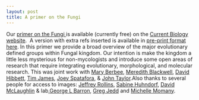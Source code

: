 ```yaml
---
layout: post
title: A primer on the Fungi
---
```

Our [primer on the Fungi ](http://dx.doi.org/10.1016/j.cub.2009.07.004)is available (currently free) on the [Current Biology website](http://www.cell.com/current-biology/retrieve/pii/S0960982209013827).  A version with extra refs inserted is available in [pre-print format here](http://stajichlab.fungalgenomes.org/data/Stajich_CurrentBiol_2009/FungalPrimer_CurrBiol_090821_LongRef.pdf). In this primer we provide a broad overview of the major evolutionary defined groups within Fungal kingdom. Our intention is make the kingdom a little less mysterious for non-mycologists and introduce some open areas of research that require integrating evolutionary, morphological, and molecular research. This was joint work with [Mary Berbee](http://www.botany.ubc.ca/berbee/), [Meredith Blackwell](http://www.biology.lsu.edu/faculty_listings/fac_pages/mblackwell.html), [David Hibbett](http://www.clarku.edu/faculty/dhibbett/), [Tim James](http://www.umich.edu/~mycology/), [Joey Spatafora](http://spatafora.science.oregonstate.edu/node/view/35), &amp; [John Taylor](http://pmb.berkeley.edu/~taylor/).Also thanks to several people for access to images: [Jeffrey Rollins](http://plantpath.ifas.ufl.edu/People/Faculty/Rollins/Rollins.htm), [Sabine Huhndorf](http://fm1.fieldmuseum.org/aa/staff_page.cgi?staff=huhndorf), [David McLaughlin](http://biosci.umn.edu/plantbio/faculty/McLaughlinDavid/) &amp; lab,[George L Barron](http://www.envbio.uoguelph.ca/f_barron.shtml), [Greg Jedd](http://www.tll.org.sg/gregory.asp) and [Michelle Momany](http://www.plantbio.uga.edu/~momany/momany.html).
 
